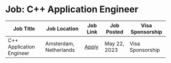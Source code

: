 # Job: C++ Application Engineer

| Job Title | Job Location | Job Link | Job Posted | Visa Sponsorship |
| --- | --- | --- | --- | --- |
| C++ Application Engineer | Amsterdam, Netherlands | [Apply](https://boards.greenhouse.io/adyen/jobs/3727967) | May 22, 2023 | Visa Sponsorship |
